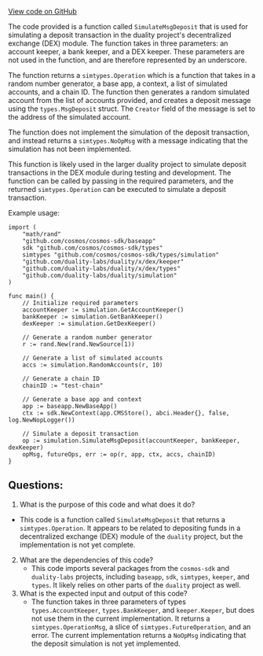 [View code on GitHub](https://github.com/duality-labs/duality/dex/simulation/deposit.go)

The code provided is a function called `SimulateMsgDeposit` that is used for simulating a deposit transaction in the duality project's decentralized exchange (DEX) module. The function takes in three parameters: an account keeper, a bank keeper, and a DEX keeper. These parameters are not used in the function, and are therefore represented by an underscore. 

The function returns a `simtypes.Operation` which is a function that takes in a random number generator, a base app, a context, a list of simulated accounts, and a chain ID. The function then generates a random simulated account from the list of accounts provided, and creates a deposit message using the `types.MsgDeposit` struct. The `Creator` field of the message is set to the address of the simulated account.

The function does not implement the simulation of the deposit transaction, and instead returns a `simtypes.NoOpMsg` with a message indicating that the simulation has not been implemented. 

This function is likely used in the larger duality project to simulate deposit transactions in the DEX module during testing and development. The function can be called by passing in the required parameters, and the returned `simtypes.Operation` can be executed to simulate a deposit transaction. 

Example usage:

```
import (
    "math/rand"
    "github.com/cosmos/cosmos-sdk/baseapp"
    sdk "github.com/cosmos/cosmos-sdk/types"
    simtypes "github.com/cosmos/cosmos-sdk/types/simulation"
    "github.com/duality-labs/duality/x/dex/keeper"
    "github.com/duality-labs/duality/x/dex/types"
    "github.com/duality-labs/duality/simulation"
)

func main() {
    // Initialize required parameters
    accountKeeper := simulation.GetAccountKeeper()
    bankKeeper := simulation.GetBankKeeper()
    dexKeeper := simulation.GetDexKeeper()

    // Generate a random number generator
    r := rand.New(rand.NewSource(1))

    // Generate a list of simulated accounts
    accs := simulation.RandomAccounts(r, 10)

    // Generate a chain ID
    chainID := "test-chain"

    // Generate a base app and context
    app := baseapp.NewBaseApp()
    ctx := sdk.NewContext(app.CMSStore(), abci.Header{}, false, log.NewNopLogger())

    // Simulate a deposit transaction
    op := simulation.SimulateMsgDeposit(accountKeeper, bankKeeper, dexKeeper)
    opMsg, futureOps, err := op(r, app, ctx, accs, chainID)
}
```
## Questions: 
 1. What is the purpose of this code and what does it do?
   - This code is a function called `SimulateMsgDeposit` that returns a `simtypes.Operation`. It appears to be related to depositing funds in a decentralized exchange (DEX) module of the `duality` project, but the implementation is not yet complete.
2. What are the dependencies of this code?
   - This code imports several packages from the `cosmos-sdk` and `duality-labs` projects, including `baseapp`, `sdk`, `simtypes`, `keeper`, and `types`. It likely relies on other parts of the `duality` project as well.
3. What is the expected input and output of this code?
   - The function takes in three parameters of types `types.AccountKeeper`, `types.BankKeeper`, and `keeper.Keeper`, but does not use them in the current implementation. It returns a `simtypes.OperationMsg`, a slice of `simtypes.FutureOperation`, and an error. The current implementation returns a `NoOpMsg` indicating that the deposit simulation is not yet implemented.